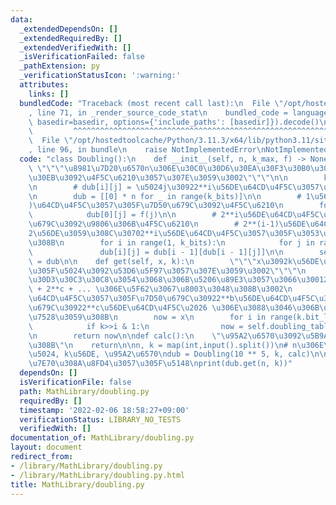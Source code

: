 ```yaml
---
data:
  _extendedDependsOn: []
  _extendedRequiredBy: []
  _extendedVerifiedWith: []
  _isVerificationFailed: false
  _pathExtension: py
  _verificationStatusIcon: ':warning:'
  attributes:
    links: []
  bundledCode: "Traceback (most recent call last):\n  File \"/opt/hostedtoolcache/Python/3.11.3/x64/lib/python3.11/site-packages/onlinejudge_verify/documentation/build.py\"\
    , line 71, in _render_source_code_stat\n    bundled_code = language.bundle(stat.path,\
    \ basedir=basedir, options={'include_paths': [basedir]}).decode()\n          \
    \         ^^^^^^^^^^^^^^^^^^^^^^^^^^^^^^^^^^^^^^^^^^^^^^^^^^^^^^^^^^^^^^^^^^^^^^^^^^^^^^^^^\n\
    \  File \"/opt/hostedtoolcache/Python/3.11.3/x64/lib/python3.11/site-packages/onlinejudge_verify/languages/python.py\"\
    , line 96, in bundle\n    raise NotImplementedError\nNotImplementedError\n"
  code: "class Doubling():\n    def __init__(self, n, k_max, f) -> None:\n       \
    \ \"\"\"\u8981\u7D20\u6570n\u306E\u30C0\u30D6\u30EA\u30F3\u30B0\u30C6\u30FC\u30D6\
    \u30EB\u3092\u4F5C\u6210\u3057\u307E\u3059\u3002\"\"\"\n\n        k_bits = k_max.bit_length()\n\
    \n        # dub[i][j] = \u5024j\u30922**i\u56DE\u64CD\u4F5C\u3057\u305F\u7D50\u679C\
    \n        dub = [[0] * n for _ in range(k_bits)]\n\n        # 1\u56DE(2**0\u56DE\
    )\u64CD\u4F5C\u3057\u305F\u7D50\u679C\u3092\u4F5C\u6210\n        for j in range(n):\n\
    \            dub[0][j] = f(j)\n\n        # 2**i\u56DE\u64CD\u4F5C\u3057\u305F\u7D50\
    \u679C\u3092\u9806\u306B\u4F5C\u6210\n        # 2**(i-1)\u56DE\u64CD\u4F5C\u3092\
    2\u56DE\u3059\u308C\u30702**i\u56DE\u64CD\u4F5C\u3057\u305F\u3053\u3068\u306B\u306A\
    \u308B\n        for i in range(1, k_bits):\n            for j in range(n):\n \
    \               dub[i][j] = dub[i - 1][dub[i - 1][j]]\n\n        self.doubling_table\
    \ = dub\n\n    def get(self, x, k):\n        \"\"\"x\u3092k\u56DE\u64CD\u4F5C\u3057\
    \u305F\u5024\u3092\u53D6\u5F97\u3057\u307E\u3059\u3002\"\"\"\n        # k\u3092\
    \u30D3\u30C3\u30C8\u3054\u3068\u306B\u5206\u89E3\u3057\u3066\u30012**a + 2**b\
    \ + 2**c + ... \u306E\u5F62\u3067\u8003\u3048\u308B\u3002\n        # x\u30922**a\u56DE\
    \u64CD\u4F5C\u3057\u305F\u7D50\u679C\u30922**b\u56DE\u64CD\u4F5C\u3057\u305F\u7D50\
    \u679C\u30922**c\u56DE\u64CD\u4F5C\u2026 \u306E\u3088\u3046\u306B\u9806\u306B\u9069\
    \u7528\u3059\u308B\n        now = x\n        for i in range(k.bit_length()):\n\
    \            if k>>i & 1:\n                now = self.doubling_table[i][now]\n\
    \n        return now\n\ndef calc():\n    \"\u95A2\u6570\u3092\u5B9A\u7FA9\u3059\
    \u308B\"\n    return\n\nn, k = map(int,input().split())\n# n\u306E\u6700\u5927\
    \u5024, k\u56DE, \u95A2\u6570\ndub = Doubling(10 ** 5, k, calc)\n\n# n\u3092k\u56DE\
    \u7E70\u308A\u8FD4\u3057\u305F\u5148\nprint(dub.get(n, k))"
  dependsOn: []
  isVerificationFile: false
  path: MathLibrary/doubling.py
  requiredBy: []
  timestamp: '2022-02-06 18:58:27+09:00'
  verificationStatus: LIBRARY_NO_TESTS
  verifiedWith: []
documentation_of: MathLibrary/doubling.py
layout: document
redirect_from:
- /library/MathLibrary/doubling.py
- /library/MathLibrary/doubling.py.html
title: MathLibrary/doubling.py
---
```

